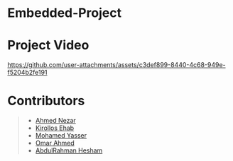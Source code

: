 # Embedded-Project

# Project Video
https://github.com/user-attachments/assets/c3def899-8440-4c68-949e-f5204b2fe191

# Contributors
> - [Ahmed Nezar](https://github.com/Ahmed-Nezar)
> - [Kirollos Ehab](https://github.com/KirollosEMH)
> - [Mohamed Yasser](https://github.com/mohammedYasser11)
> - [Omar Ahmed](https://github.com/Omarbayom)
> - [AbdulRahman Hesham](https://github.com/AHKSASE2002)

